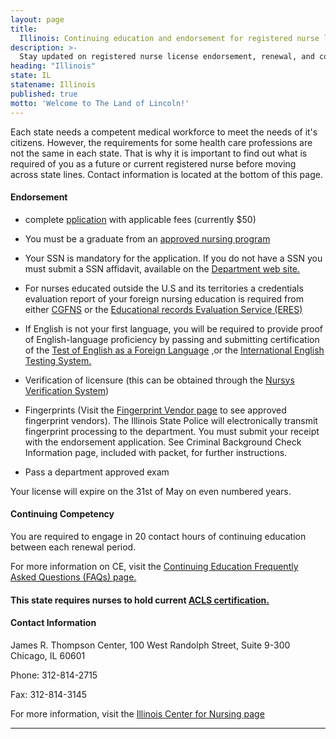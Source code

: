 ```yaml
---
layout: page
title:
  Illinois: Continuing education and endorsement for registered nurse license renewal
description: >-
  Stay updated on registered nurse license endorsement, renewal, and continuing education in Illinois. Ensure the longevity of your nursing profession.
heading: "Illinois"
state: IL
statename: Illinois
published: true
motto: 'Welcome to The Land of Lincoln!'
---
```


Each state needs a competent medical workforce to meet the needs of it's
citizens. However, the requirements for some health care professions are
not the same in each state. That is why it is important to find out what
is required of you as a future or current registered nurse before moving
across state lines. Contact information is located at the bottom of this
page.

#### Endorsement

-   complete
    [pplication](https://www.idfpr.com/Renewals/Apply/Forms/RN-EN.pdf)
    with applicable fees (currently \$50)

-   You must be a graduate from an [approved nursing
    program](https://www.idfpr.com/renewals/ssn_afft.pdf)

-   Your SSN is mandatory for the application. If you do not have a SSN
    you must submit a SSN affidavit, available on the [Department web
    site.](https://www.idfpr.com/renewals/ssn_afft.pdf)
-   For nurses educated outside the U.S and its territories a
    credentials evaluation report of your foreign nursing education is
    required from either [CGFNS](https://www.cgfns.org/) or the
    [Educational records Evaluation Service
    (ERES)](https://www.eres.com/)
-   If English is not your first language, you will be required to
    provide proof of English-language proficiency by passing and
    submitting certification of the [Test of English as a Foreign
    Language](https://www.ets.org/toefl) ,or the [International English
    Testing System.](https://www.ielts.org/)
-   Verification of licensure (this can be obtained through the [Nursys
    Verification System](https://www.nursys.com/))

-   Fingerprints (Visit the [Fingerprint Vendor
    page](https://www.idfpr.com/LicenseLookUp/fingerprintlist.asp) to
    see approved fingerprint vendors). The Illinois State Police will
    electronically transmit fingerprint processing to the department.
    You must submit your receipt with the endorsement application. See
    Criminal Background Check Information page, included with packet,
    for further instructions.

-   Pass a department approved exam

Your license will expire on the 31st of May on even numbered years.

#### Continuing Competency

You are required to engage in 20 contact hours of continuing education
between each renewal period.

For more information on CE, visit the [Continuing Education Frequently
Asked Questions (FAQs)
page.](https://nursing.illinois.gov/PDF/2015-04_IL_RN_CE_Relicensure_FAQ.pdf)

#### This state requires nurses to hold current [ACLS certification.](https://www.acls.net/illinois-acls-pals-bls.htm)

#### Contact Information

James R. Thompson Center, 100 West Randolph Street, Suite 9-300
Chicago, IL 60601

Phone: 312-814-2715

Fax: 312-814-3145

For more information, visit the [Illinois Center for Nursing
page](https://nursing.illinois.gov/)

* * * * *
